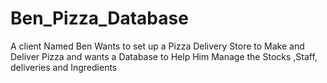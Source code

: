 # Ben_Pizza_Database
A client Named Ben Wants to set up a Pizza Delivery Store to Make and Deliver Pizza and wants a Database to Help Him Manage the Stocks ,Staff, deliveries and Ingredients 
